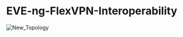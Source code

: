 # EVE-ng-FlexVPN-Interoperability


![New_Topology](https://github.com/user-attachments/assets/626a4e83-3176-46e7-8f05-28588227564e)
